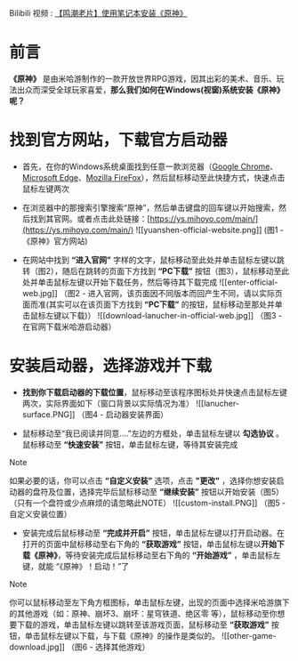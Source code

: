 Bilibili 视频 : [【鸣潮老片】使用笔记本安装《原神》](https://www.bilibili.com/video/BV1VS411A7Kg/)

# 前言

**《原神》** 是由米哈游制作的一款开放世界RPG游戏，因其出彩的美术、音乐、玩法出众而深受全球玩家喜爱，**那么我们如何在Windows(视窗)系统安装《原神》呢？**


# 找到官方网站，下载官方启动器

- 首先，在你的Windows系统桌面找到任意一款浏览器（[Google Chrome](https://www.google.cn/chrome/)、[Microsoft Edge](https://www.microsoft.com/zh-cn/edge/download)、[Mozilla FireFox](https://www.mozilla.org/zh-CN/firefox/new/)），然后鼠标移动至此快捷方式，快速点击鼠标左键两次

- 在浏览器中的那搜索引擎搜索“原神”，然后单击键盘的回车键以开始搜索，然后找到其官网。或者点击此处链接：[https://ys.mihoyo.com/main/](https://ys.mihoyo.com/main/)  ![[yuanshen-official-website.png]] (图1 - 《原神》官方网站)

- 在网站中找到 **“进入官网”** 字样的文字，鼠标移动至此处并单击鼠标左键以跳转（图2），随后在跳转的页面下方找到 **“PC下载”** 按钮（图3），鼠标移动至此处并单击鼠标左键以开始下载任务，然后等待其下载完成 ![[enter-official-web.jpg]] （图2 - 进入官网，该页面因不同版本而回产生不同，请以实际页面而准(其实可以在该页面下方找到 **“PC下载”** 的按钮，鼠标移动至那处并单击鼠标左键以下载)） ![[download-lanucher-in-official-web.jpg]] （图3 - 在官网下载米哈游启动器）



# 安装启动器，选择游戏并下载

- **找到你下载启动器的下载位置**，鼠标移动至该程序图标处并快速点击鼠标左键两次，实际界面如下（窗口背景以实际情况为准） ![[lanucher-surface.PNG]] （图4 - 启动器安装界面）

- 鼠标移动至“我已阅读并同意....”左边的方框处，单击鼠标左键以 **勾选协议** 。鼠标移动至 **“快速安装”** 按钮，单击鼠标左键，等待其安装完成
> [!NOTE]
> 如果必要的话，你可以点击 **“自定义安装”** 选项，点击 **"更改"** ，选择你想安装启动器的盘符及位置，选择完毕后鼠标移动至 **“继续安装”** 按钮以开始安装（图5）（只有一个盘符或少点麻烦的请忽略此NOTE） ![[custom-install.PNG]]  （图5 - 自定义安装位置）

- 安装完成后鼠标移动至 **“完成并开启”** 按钮，单击鼠标左键以打开启动器。在打开的页面中鼠标移动至右下角的 **“获取游戏”** 按钮，单击鼠标左键以**开始下载《原神》**，等待安装完成后鼠标移动至右下角的 **“开始游戏”** ，单击鼠标左键，就能 “《原神》！启动！”了 
> [!NOTE]
> 你可以鼠标移动至左下角方框图标，单击鼠标左键，出现的页面中选择米哈游旗下的其他游戏（如：原神、崩坏3、崩坏：星穹铁道、绝区零 等），鼠标移动至你想要下载的游戏，单击鼠标左键以跳转至该游戏页面，鼠标移动至 **“获取游戏”** 按钮，单击鼠标左键以下载，与下载《原神》的操作是类似的。 ![[other-game-download.jpg]] （图6 - 选择其他游戏）